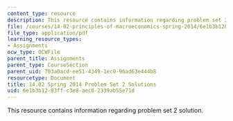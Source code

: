 ```yaml
---
content_type: resource
description: This resource contains information regarding problem set 2 solution.
file: /courses/14-02-principles-of-macroeconomics-spring-2014/6e1b3b1283ffc3e8aec82339ab55e71d_MIT14_02S14_pset2_sols.pdf
file_type: application/pdf
learning_resource_types:
- Assignments
ocw_type: OCWFile
parent_title: Assignments
parent_type: CourseSection
parent_uid: 703a0acd-ee51-4349-1ec0-96ad63e444b8
resourcetype: Document
title: 14.02 Spring 2014 Problem Set 2 Solutions
uid: 6e1b3b12-83ff-c3e8-aec8-2339ab55e71d
---
```

This resource contains information regarding problem set 2 solution.

